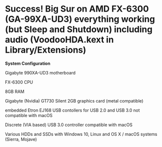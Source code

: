 # Success! Big Sur on AMD FX-6300 (GA-99XA-UD3) everything working (but Sleep and Shutdown) including audio (VoodooHDA.kext in Library/Extensions)

**System Configuration**

Gigabyte 990XA-UD3 motherboard

FX-6300 CPU

8GB RAM

Gigabyte (Nvidia) GT730 Silent 2GB graphics card (metal compatible)

embedded Etron EJ168 USB contollers for USB 2.0 and USB 3.0 not compatible with macOS

Discrete (VIA based) USB 3.0 controller compatible with macOS

Various HDDs and SSDs with Windows 10, Linux and OS X / macOS systems (Sierra, Mojave)

